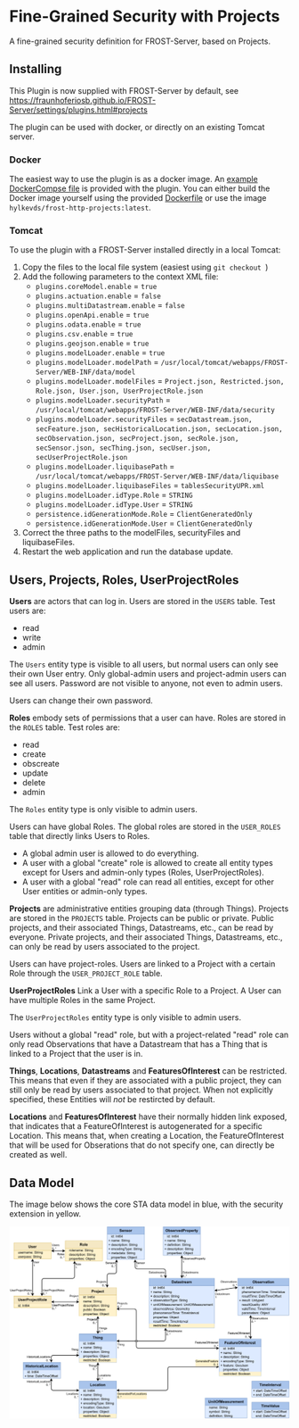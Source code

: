 # Fine-Grained Security with Projects

A fine-grained security definition for FROST-Server, based on Projects.

## Installing

This Plugin is now supplied with FROST-Server by default, see https://fraunhoferiosb.github.io/FROST-Server/settings/plugins.html#projects

The plugin can be used with docker, or directly on an existing Tomcat server.

### Docker

The easiest way to use the plugin is as a docker image.
An [example DockerCompse file](scripts/docker-compose.yaml) is provided with the plugin.
You can either build the Docker image yourself using the provided [Dockerfile](Dockerfile) or use the image `hylkevds/frost-http-projects:latest`.

### Tomcat

To use the plugin with a FROST-Server installed directly in a local Tomcat:
1. Copy the files to the local file system (easiest using `git checkout `)
1. Add the following parameters to the context XML file:
   - `plugins.coreModel.enable` = `true`
   - `plugins.actuation.enable` = `false`
   - `plugins.multiDatastream.enable` = `false`
   - `plugins.openApi.enable` = `true`
   - `plugins.odata.enable` = `true`
   - `plugins.csv.enable` = `true`
   - `plugins.geojson.enable` = `true`
   - `plugins.modelLoader.enable` = `true`
   - `plugins.modelLoader.modelPath` = `/usr/local/tomcat/webapps/FROST-Server/WEB-INF/data/model`
   - `plugins.modelLoader.modelFiles` = `Project.json, Restricted.json, Role.json, User.json, UserProjectRole.json`
   - `plugins.modelLoader.securityPath` = `/usr/local/tomcat/webapps/FROST-Server/WEB-INF/data/security`
   - `plugins.modelLoader.securityFiles` = `secDatastream.json, secFeature.json, secHistoricalLocation.json, secLocation.json, secObservation.json, secProject.json, secRole.json, secSensor.json, secThing.json, secUser.json, secUserProjectRole.json`
   - `plugins.modelLoader.liquibasePath` = `/usr/local/tomcat/webapps/FROST-Server/WEB-INF/data/liquibase`
   - `plugins.modelLoader.liquibaseFiles` = `tablesSecurityUPR.xml`
   - `plugins.modelLoader.idType.Role` = `STRING`
   - `plugins.modelLoader.idType.User` = `STRING`
   - `persistence.idGenerationMode.Role` = `ClientGeneratedOnly`
   - `persistence.idGenerationMode.User` = `ClientGeneratedOnly`
1. Correct the three paths to the modelFiles, securityFiles and liquibaseFiles.
1. Restart the web application and run the database update.


## Users, Projects, Roles, UserProjectRoles

**Users** are actors that can log in. Users are stored in the `USERS` table. Test users are:
- read
- write
- admin

The `Users` entity type is visible to all users, but normal users can only see their own User entry.
Only global-admin users and project-admin users can see all users.
Password are not visible to anyone, not even to admin users.

Users can change their own password.

**Roles** embody sets of permissions that a user can have. Roles are stored in the `ROLES` table. Test roles are:

- read
- create
- obscreate
- update
- delete
- admin

The `Roles` entity type is only visible to admin users.

Users can have global Roles. The global roles are stored in the `USER_ROLES` table that directly links Users to Roles.

- A global admin user is allowed to do everything.
- A user with a global "create" role is allowed to create all entity types except for Users and admin-only types (Roles, UserProjectRoles).
- A user with a global "read" role can read all entities, except for other User entities or admin-only types.

**Projects** are administrative entities grouping data (through Things).
Projects are stored in the `PROJECTS` table.
Projects can be public or private.
Public projects, and their associated Things, Datastreams, etc., can be read by everyone.
Private projects, and their associated Things, Datastreams, etc., can only be read by users associated to the project.

Users can have project-roles. Users are linked to a Project with a certain Role through the `USER_PROJECT_ROLE` table.

**UserProjectRoles** Link a User with a specific Role to a Project. A User can have multiple Roles in the same Project.

The `UserProjectRoles` entity type is only visible to admin users.

Users without a global "read" role, but with a project-related "read" role can only read Observations that have a Datastream that has a Thing that is linked to a Project that the user is in.

**Things**, **Locations**, **Datastreams** and **FeaturesOfInterest** can be restricted.
This means that even if they are associated with a public project, they can still only be read by users associated to that project.
When not explicitly specified, these Entities will *not* be restircted by default.

**Locations** and **FeaturesOfInterest** have their normally hidden link exposed, that indicates that a FeatureOfInterest is autogenerated for a specific Location.
This means that, when creating a Location, the FeatureOfInterest that will be used for Obserations that do not specify one, can directly be created as well.

## Data Model

The image below shows the core STA data model in blue, with the security extension in yellow.

![Data Model](Datamodel-SensorThingsApi-Projects.drawio.png)

